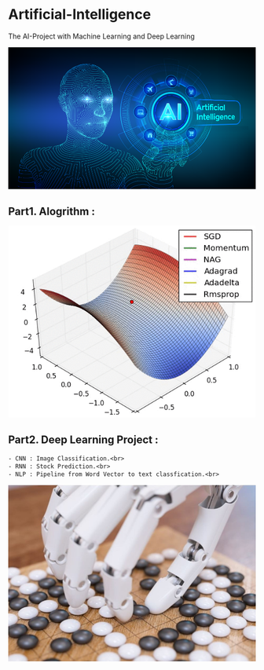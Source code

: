 # Artificial-Intelligence
The AI-Project with Machine Learning and Deep Learning

![image](AI.png)

## Part1. Alogrithm : 

![image](Optimizer3D.gif)


## Part2. Deep Learning Project : 

    - CNN : Image Classification.<br>
    - RNN : Stock Prediction.<br>
    - NLP : Pipeline from Word Vector to text classfication.<br>
    
    
![image](AI.JPG)


